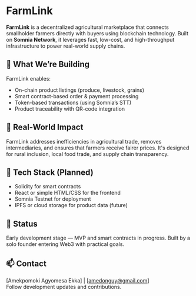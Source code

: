 # FarmLink

**FarmLink** is a decentralized agricultural marketplace that connects smallholder farmers directly with buyers using blockchain technology. Built on **Somnia Network**, it leverages fast, low-cost, and high-throughput infrastructure to power real-world supply chains.

## 🌾 What We’re Building

FarmLink enables:
- On-chain product listings (produce, livestock, grains)
- Smart contract-based order & payment processing
- Token-based transactions (using Somnia’s STT)
- Product traceability with QR-code integration

## 🚜 Real-World Impact

FarmLink addresses inefficiencies in agricultural trade, removes intermediaries, and ensures that farmers receive fairer prices. It's designed for rural inclusion, local food trade, and supply chain transparency.

## 🔧 Tech Stack (Planned)
- Solidity for smart contracts
- React or simple HTML/CSS for the frontend
- Somnia Testnet for deployment
- IPFS or cloud storage for product data (future)

## 📍 Status
Early development stage — MVP and smart contracts in progress. Built by a solo founder entering Web3 with practical goals.

## 📫 Contact
[Amekpomoki Agyomesa Ekka] | [amedonguy@gmail.com]  
Follow development updates and contributions.
